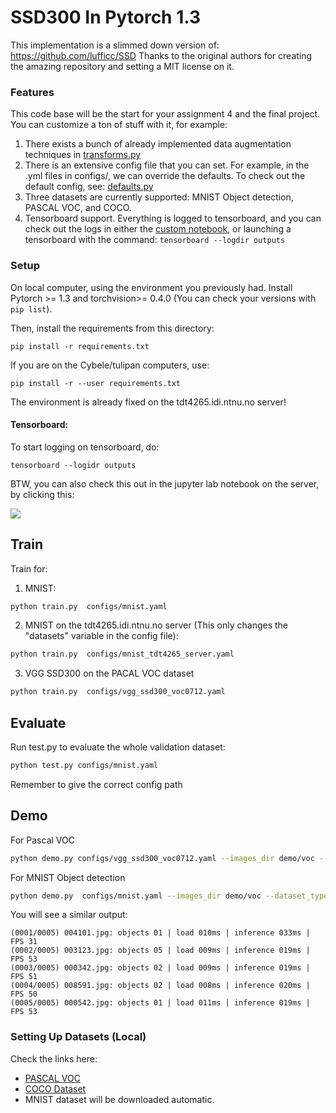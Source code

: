 # SSD300 In Pytorch 1.3
This implementation is a slimmed down version of: https://github.com/lufficc/SSD
Thanks to the original authors for creating the amazing repository and setting a MIT license on it.

### Features
This code base will be the start for your assignment 4 and the final project.
You can customize a ton of stuff with it, for example:

1. There exists a bunch of already implemented data augmentation techniques in [transforms.py](ssd/data/transforms/transform.py)
2. There is an extensive config file that you can set. For example, in the .yml files in configs/, we can override the defaults. To check out the default config, see: [defaults.py](ssd/config/defaults.py)
3. Three datasets are currently supported: MNIST Object detection, PASCAL VOC, and COCO.
4. Tensorboard support. Everything is logged to tensorboard, and you can check out the logs in either the [custom notebook](plot_scalars.ipynb), or launching a tensorboard with the command: `tensorboard --logdir outputs`


### Setup
On local computer, using the environment you previously had.
Install Pytorch >= 1.3 and torchvision>= 0.4.0 (You can check your versions with `pip list`).

Then, install the requirements from this directory:
```
pip install -r requirements.txt
```
If you are on the Cybele/tulipan computers, use:
```
pip install -r --user requirements.txt
```

The environment is already fixed on the tdt4265.idi.ntnu.no server!

#### Tensorboard:
To start logging on tensorboard, do:
```
tensorboard --logidr outputs
```
BTW, you can also check this out in the jupyter lab notebook on the server, by clicking this:

![](https://raw.githubusercontent.com/chaoleili/jupyterlab_tensorboard/master/image/launcher.png)


## Train
Train for:
1. MNIST:
```bash
python train.py  configs/mnist.yaml
```
2. MNIST on the tdt4265.idi.ntnu.no server (This only changes the "datasets" variable in the config file):
```bash
python train.py  configs/mnist_tdt4265_server.yaml
```
3. VGG SSD300 on the PACAL VOC dataset
```bash
python train.py  configs/vgg_ssd300_voc0712.yaml
```

## Evaluate
Run test.py to evaluate the whole validation dataset: 
```bash
python test.py configs/mnist.yaml
```
Remember to give the correct config path

## Demo
For Pascal VOC
```bash
python demo.py configs/vgg_ssd300_voc0712.yaml --images_dir demo/voc --dataset_type voc
```

For MNIST Object detection
```bash
python demo.py  configs/mnist.yaml --images_dir demo/voc --dataset_type mnist
```

You will see a similar output:
```text
(0001/0005) 004101.jpg: objects 01 | load 010ms | inference 033ms | FPS 31
(0002/0005) 003123.jpg: objects 05 | load 009ms | inference 019ms | FPS 53
(0003/0005) 000342.jpg: objects 02 | load 009ms | inference 019ms | FPS 51
(0004/0005) 008591.jpg: objects 02 | load 008ms | inference 020ms | FPS 50
(0005/0005) 000542.jpg: objects 01 | load 011ms | inference 019ms | FPS 53
```

### Setting Up Datasets (Local)
Check the links here:
- [PASCAL VOC](pascal.md)
- [COCO Dataset](coco.md)
- MNIST dataset will be downloaded automatic.

